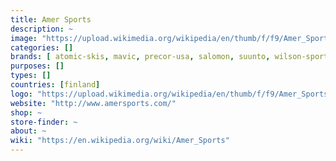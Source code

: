 ```yaml
---
title: Amer Sports
description: ~
image: "https://upload.wikimedia.org/wikipedia/en/thumb/f/f9/Amer_Sports.svg/180px-Amer_Sports.svg.png"
categories: []
brands: [ atomic-skis, mavic, precor-usa, salomon, suunto, wilson-sporting-goods]
purposes: []
types: []
countries: [finland]
logo: "https://upload.wikimedia.org/wikipedia/en/thumb/f/f9/Amer_Sports.svg/180px-Amer_Sports.svg.png"
website: "http://www.amersports.com/"
shop: ~
store-finder: ~
about: ~
wiki: "https://en.wikipedia.org/wiki/Amer_Sports"
---
```

